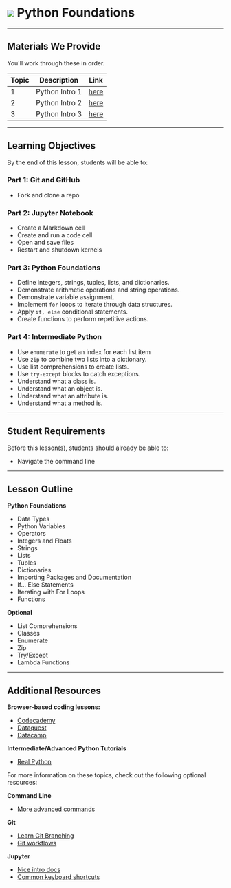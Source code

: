
# ![](https://ga-dash.s3.amazonaws.com/production/assets/logo-9f88ae6c9c3871690e33280fcf557f33.png) Python Foundations

---

## Materials We Provide

You'll work through these in order.

| Topic | Description | Link |
| --- | --- | --- |
| 1 | Python Intro 1 | [here](./python-intro1-starter.ipynb) |
| 2 | Python Intro 2 | [here](./python-intro2-starter.ipynb)
| 3 | Python Intro 3 | [here](./python-intro3-starter.ipynb) |


---

## Learning Objectives
By the end of this lesson, students will be able to:

### Part 1: Git and GitHub 
- Fork and clone a repo

### Part 2: Jupyter Notebook
- Create a Markdown cell
- Create and run a code cell
- Open and save files
- Restart and shutdown kernels

### Part 3: Python Foundations
- Define integers, strings, tuples, lists, and dictionaries.
- Demonstrate arithmetic operations and string operations.
- Demonstrate variable assignment.  
- Implement `for` loops to iterate through data structures.
- Apply `if, else` conditional statements.
- Create functions to perform repetitive actions.

### Part 4: Intermediate Python
- Use `enumerate` to get an index for each list item
- Use `zip` to combine two lists into a dictionary.
- Use list comprehensions to create lists.
- Use `try-except` blocks to catch exceptions.
- Understand what a class is.
- Understand what an object is.
- Understand what an attribute is.
- Understand what a method is.

---

## Student Requirements

Before this lesson(s), students should already be able to:
- Navigate the command line

----

## Lesson Outline

**Python Foundations**
- Data Types
- Python Variables
- Operators
- Integers and Floats
- Strings
- Lists
- Tuples
- Dictionaries
- Importing Packages and Documentation
- If... Else Statements
- Iterating with For Loops
- Functions


**Optional**
- List Comprehensions
- Classes
- Enumerate 
- Zip
- Try/Except 
- Lambda Functions 
---

## Additional Resources

**Browser-based coding lessons:**

- [Codecademy](https://www.codecademy.com/learn/learn-python-3)
- [Dataquest](https://www.dataquest.io/)
- [Datacamp](https://www.datacamp.com/)

**Intermediate/Advanced Python Tutorials**

- [Real Python](https://realpython.com)

For more information on these topics, check out the following optional resources:

**Command Line**

- [More advanced commands](https://towardsdatascience.com/rock-the-command-line-52c4b2ea34b7?source=friends_link&sk=2fe341246739c30555246d4c3c552420)

**Git**

- [Learn Git Branching](https://learngitbranching.js.org/?locale=en_US)
- [Git workflows](https://towardsdatascience.com/learn-enough-git-to-be-useful-281561eef959?source=friends_link&sk=549f0155d272316b6f06fa6f7818beee)

**Jupyter**

- [Nice intro docs](https://jupyterlab.readthedocs.io/en/stable/user/interface.html)
- [Common keyboard shortcuts](https://gist.github.com/discdiver/9e00618756d120a8c9fa344ac1c375ac)
